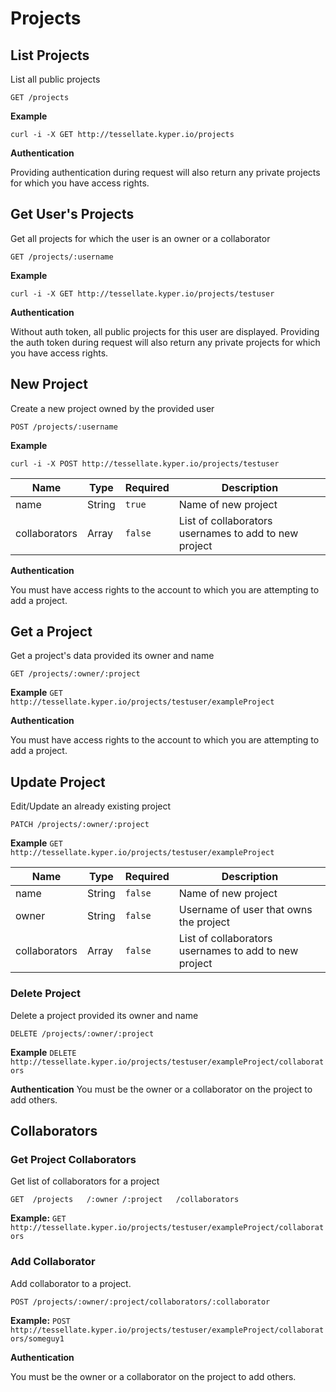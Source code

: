 # Projects

## List Projects
  List all public projects

  `GET /projects`

  **Example**

  `curl -i -X GET http://tessellate.kyper.io/projects`

  **Authentication**

  Providing authentication during request will also return any private projects for which you have access rights.

## Get User's Projects

  Get all projects for which the user is an owner or a collaborator

  `GET /projects/:username`

  **Example**

  `curl -i -X GET http://tessellate.kyper.io/projects/testuser`

  **Authentication**

  Without auth token, all public projects for this user are displayed. Providing the auth token during request will also return any private projects for which you have access rights.

## New Project

  Create a new project owned by the provided user

  `POST /projects/:username`

  **Example**

  `curl -i -X POST http://tessellate.kyper.io/projects/testuser`

  | Name          | Type   | Required | Description         
  |---------------|--------|----------|---------------------
  | name          | String | `true`   | Name of new project
  | collaborators | Array  | `false`  | List of collaborators usernames to add to new project

  **Authentication**

  You must have access rights to the account to which you are attempting to add a project.

## Get a Project

  Get a project's data provided its owner and name

  `GET /projects/:owner/:project`

  **Example**
  `GET http://tessellate.kyper.io/projects/testuser/exampleProject`

  **Authentication**

  You must have access rights to the account to which you are attempting to add a project.

## Update Project

  Edit/Update an already existing project

  `PATCH /projects/:owner/:project`

  **Example**
  `GET http://tessellate.kyper.io/projects/testuser/exampleProject`

  | Name          | Type   | Required | Description         
  |---------------|--------|----------|---------------------
  | name          | String | `false`  | Name of new project
  | owner         | String | `false`  | Username of user that owns the project
  | collaborators | Array  | `false`  | List of collaborators usernames to add to new project

### Delete Project

  Delete a project provided its owner and name

  `DELETE /projects/:owner/:project`

  **Example**
  `DELETE http://tessellate.kyper.io/projects/testuser/exampleProject/collaborators`


  **Authentication** You must be the owner or a collaborator on the project to add others.


## Collaborators

### Get Project Collaborators

  Get list of collaborators for a project

  `GET	/projects	/:owner	/:project	/collaborators`

  **Example:**
  `GET http://tessellate.kyper.io/projects/testuser/exampleProject/collaborators`

### Add Collaborator

  Add collaborator to a project.

  `POST	/projects/:owner/:project/collaborators/:collaborator`

  **Example:**
  `POST http://tessellate.kyper.io/projects/testuser/exampleProject/collaborators/someguy1`

  **Authentication**

  You must be the owner or a collaborator on the project to add others.
